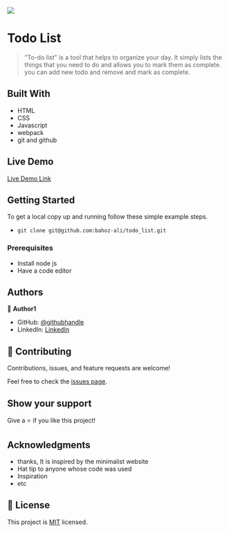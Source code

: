 ![](https://img.shields.io/badge/Microverse-blueviolet)

# Todo List

> "To-do list" is a tool that helps to organize your day. It simply lists the things that you need to do and allows you to mark them as complete. you can add new todo and remove and mark as complete.

## Built With

- HTML
- CSS
- Javascript
- webpack
- git and github

## Live Demo

[Live Demo Link](https://bahoz-ali.github.io/todo_list/)

## Getting Started

To get a local copy up and running follow these simple example steps.

- `git clone git@github.com:bahoz-ali/todo_list.git`

### Prerequisites

- Install node js
- Have a code editor

## Authors

👤 **Author1**

- GitHub: [@githubhandle](https://github.com/bahoz-ali)
- LinkedIn: [LinkedIn](https://linkedin.com/in/bahoz-ali)

## 🤝 Contributing

Contributions, issues, and feature requests are welcome!

Feel free to check the [issues page](../../issues/).

## Show your support

Give a ⭐️ if you like this project!

## Acknowledgments

- thanks, It is inspired by the minimalist website
- Hat tip to anyone whose code was used
- Inspiration
- etc

## 📝 License

This project is [MIT](./MIT.md) licensed.
